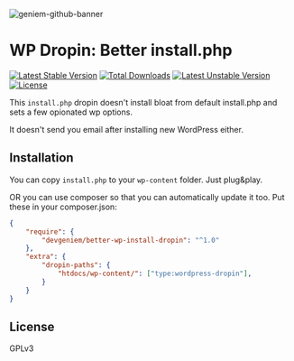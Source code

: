 ![geniem-github-banner](https://cloud.githubusercontent.com/assets/5691777/14319886/9ae46166-fc1b-11e5-9630-d60aa3dc4f9e.png)
# WP Dropin: Better install.php
[![Latest Stable Version](https://poser.pugx.org/devgeniem/better-wp-install-dropin/v/stable)](https://packagist.org/packages/devgeniem/better-wp-install-dropin) [![Total Downloads](https://poser.pugx.org/devgeniem/better-wp-install-dropin/downloads)](https://packagist.org/packages/devgeniem/better-wp-install-dropin) [![Latest Unstable Version](https://poser.pugx.org/devgeniem/better-wp-install-dropin/v/unstable)](https://packagist.org/packages/devgeniem/better-wp-install-dropin) [![License](https://poser.pugx.org/devgeniem/better-wp-install-dropin/license)](https://packagist.org/packages/devgeniem/better-wp-install-dropin)

This `install.php` dropin doesn't install bloat from default install.php and sets a few opionated wp options.

It doesn't send you email after installing new WordPress either.

## Installation
You can copy `install.php` to your `wp-content` folder. Just plug&play.

OR you can use composer so that you can automatically update it too. Put these in your composer.json:
```json
{
    "require": {
        "devgeniem/better-wp-install-dropin": "^1.0"
    },
    "extra": {
        "dropin-paths": {
            "htdocs/wp-content/": ["type:wordpress-dropin"],
        }
    }
}
```

## License
GPLv3
